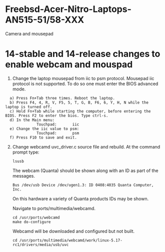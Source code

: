 # Freebsd-Acer-Nitro-Laptops-AN515-51/58-XXX
Camera and mousepad 

# 14-stable and 14-release changes to enable webcam and mouspad

1) Change the laptop mousepad from iic to psm protocol. Mousepad iic protocol is not supported. To do so one must enter the BIOS advanced mode.
  ```
    a) Press Fn+Tab three times. Reboot the laptop.
    b) Press F4, 4, R, V, F5, 5, T, G, B, F6, 6, Y, H, N while the laptop is turned off.
    c) Hold Fn+Tab while starting the computer, before entering the BIOS. Press F2 to enter the bios. Type ctrl-s.
    d) In the Main menu:
   			    Touchpad:		iic
    e) Change the iic value to psm:
   			    Touchpad:		psm
    f) Press F10 to save and exit.
```

2) Change webcamd uvc_driver.c source file and rebuild. At the command prompt type:
   ```
   lsusb
   ```
   The webcam (Quanta) should be shown along with an ID as part of the messages.
   ```
   Bus /dev/usb Device /dev/ugen1.3: ID 0408:4035 Quanta Computer, Inc.
   ```

   On this hardware a variety of Quanta products IDs may be shown.

   Navigate to ports/multimedia/webcamd.
   ```
   cd /usr/ports/webcamd
   make do-configure
   ```

   Webcamd will be downloaded and configured but not built.
   ```
   cd /usr/ports/multimedia/webcamd/work/linux-5.17-rc1/drivers/media/usb/uvc
   ```
   
   
